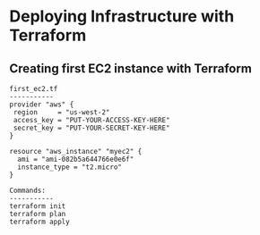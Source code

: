 
 Deploying Infrastructure with Terraform
 =======================================
 
 Creating first EC2 instance with Terraform
 ------------------------------------------
 ```
 first_ec2.tf
 -----------
provider "aws" {
  region     = "us-west-2"
  access_key = "PUT-YOUR-ACCESS-KEY-HERE"
  secret_key = "PUT-YOUR-SECRET-KEY-HERE"
}

resource "aws_instance" "myec2" {
   ami = "ami-082b5a644766e0e6f"
   instance_type = "t2.micro"
}

Commands:
-----------
terraform init
terraform plan
terraform apply

```
